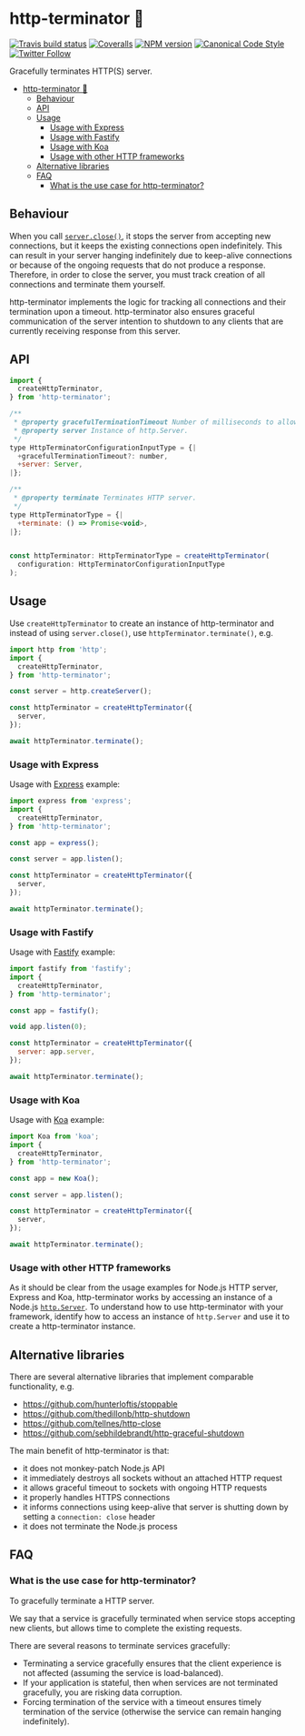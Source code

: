 <a name="http-terminator"></a>
# http-terminator 🦾

[![Travis build status](http://img.shields.io/travis/gajus/http-terminator/master.svg?style=flat-square)](https://travis-ci.com/gajus/http-terminator)
[![Coveralls](https://img.shields.io/coveralls/gajus/http-terminator.svg?style=flat-square)](https://coveralls.io/github/gajus/http-terminator)
[![NPM version](http://img.shields.io/npm/v/http-terminator.svg?style=flat-square)](https://www.npmjs.org/package/http-terminator)
[![Canonical Code Style](https://img.shields.io/badge/code%20style-canonical-blue.svg?style=flat-square)](https://github.com/gajus/canonical)
[![Twitter Follow](https://img.shields.io/twitter/follow/kuizinas.svg?style=social&label=Follow)](https://twitter.com/kuizinas)

Gracefully terminates HTTP(S) server.

* [http-terminator 🦾](#http-terminator)
    * [Behaviour](#http-terminator-behaviour)
    * [API](#http-terminator-api)
    * [Usage](#http-terminator-usage)
        * [Usage with Express](#http-terminator-usage-usage-with-express)
        * [Usage with Fastify](#http-terminator-usage-usage-with-fastify)
        * [Usage with Koa](#http-terminator-usage-usage-with-koa)
        * [Usage with other HTTP frameworks](#http-terminator-usage-usage-with-other-http-frameworks)
    * [Alternative libraries](#http-terminator-alternative-libraries)
    * [FAQ](#http-terminator-faq)
        * [What is the use case for http-terminator?](#http-terminator-faq-what-is-the-use-case-for-http-terminator)


<a name="http-terminator-behaviour"></a>
## Behaviour

When you call [`server.close()`](https://nodejs.org/api/http.html#http_server_close_callback), it stops the server from accepting new connections, but it keeps the existing connections open indefinitely. This can result in your server hanging indefinitely due to keep-alive connections or because of the ongoing requests that do not produce a response. Therefore, in order to close the server, you must track creation of all connections and terminate them yourself.

http-terminator implements the logic for tracking all connections and their termination upon a timeout. http-terminator also ensures graceful communication of the server intention to shutdown to any clients that are currently receiving response from this server.

<a name="http-terminator-api"></a>
## API

```js
import {
  createHttpTerminator,
} from 'http-terminator';

/**
 * @property gracefulTerminationTimeout Number of milliseconds to allow for the active sockets to complete serving the response (default: 1000).
 * @property server Instance of http.Server.
 */
type HttpTerminatorConfigurationInputType = {|
  +gracefulTerminationTimeout?: number,
  +server: Server,
|};

/**
 * @property terminate Terminates HTTP server.
 */
type HttpTerminatorType = {|
  +terminate: () => Promise<void>,
|};


const httpTerminator: HttpTerminatorType = createHttpTerminator(
  configuration: HttpTerminatorConfigurationInputType
);

```

<a name="http-terminator-usage"></a>
## Usage

Use `createHttpTerminator` to create an instance of http-terminator and instead of using `server.close()`, use `httpTerminator.terminate()`, e.g.

```js
import http from 'http';
import {
  createHttpTerminator,
} from 'http-terminator';

const server = http.createServer();

const httpTerminator = createHttpTerminator({
  server,
});

await httpTerminator.terminate();

```

<a name="http-terminator-usage-usage-with-express"></a>
### Usage with Express

Usage with [Express](https://www.npmjs.com/package/express) example:

```js
import express from 'express';
import {
  createHttpTerminator,
} from 'http-terminator';

const app = express();

const server = app.listen();

const httpTerminator = createHttpTerminator({
  server,
});

await httpTerminator.terminate();

```

<a name="http-terminator-usage-usage-with-fastify"></a>
### Usage with Fastify

Usage with [Fastify](https://www.npmjs.com/package/fastify) example:

```js
import fastify from 'fastify';
import {
  createHttpTerminator,
} from 'http-terminator';

const app = fastify();

void app.listen(0);

const httpTerminator = createHttpTerminator({
  server: app.server,
});

await httpTerminator.terminate();

```

<a name="http-terminator-usage-usage-with-koa"></a>
### Usage with Koa

Usage with [Koa](https://www.npmjs.com/package/koa) example:

```js
import Koa from 'koa';
import {
  createHttpTerminator,
} from 'http-terminator';

const app = new Koa();

const server = app.listen();

const httpTerminator = createHttpTerminator({
  server,
});

await httpTerminator.terminate();

```

<a name="http-terminator-usage-usage-with-other-http-frameworks"></a>
### Usage with other HTTP frameworks

As it should be clear from the usage examples for Node.js HTTP server, Express and Koa, http-terminator works by accessing an instance of a Node.js [`http.Server`](https://nodejs.org/api/http.html#http_class_http_server). To understand how to use http-terminator with your framework, identify how to access an instance of `http.Server` and use it to create a http-terminator instance.

<a name="http-terminator-alternative-libraries"></a>
## Alternative libraries

There are several alternative libraries that implement comparable functionality, e.g.

* https://github.com/hunterloftis/stoppable
* https://github.com/thedillonb/http-shutdown
* https://github.com/tellnes/http-close
* https://github.com/sebhildebrandt/http-graceful-shutdown

The main benefit of http-terminator is that:

* it does not monkey-patch Node.js API
* it immediately destroys all sockets without an attached HTTP request
* it allows graceful timeout to sockets with ongoing HTTP requests
* it properly handles HTTPS connections
* it informs connections using keep-alive that server is shutting down by setting a `connection: close` header
* it does not terminate the Node.js process

<a name="http-terminator-faq"></a>
## FAQ

<a name="http-terminator-faq-what-is-the-use-case-for-http-terminator"></a>
### What is the use case for http-terminator?

To gracefully terminate a HTTP server.

We say that a service is gracefully terminated when service stops accepting new clients, but allows time to complete the existing requests.

There are several reasons to terminate services gracefully:

* Terminating a service gracefully ensures that the client experience is not affected (assuming the service is load-balanced).
* If your application is stateful, then when services are not terminated gracefully, you are risking data corruption.
* Forcing termination of the service with a timeout ensures timely termination of the service (otherwise the service can remain hanging indefinitely).
